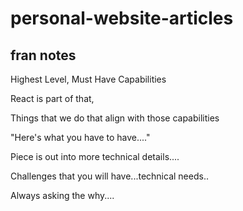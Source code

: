 # personal-website-articles

## fran notes

Highest Level, Must Have Capabilities

React is part of that,

Things that we do that align with those capabilities

"Here's what you have to have...."

Piece is out into more technical details....

Challenges that you will have...technical needs..

Always asking the why....
